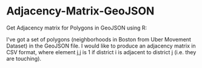 # Adjacency-Matrix-GeoJSON
Get Adjacency matrix for Polygons in GeoJSON using R:

I've got a set of polygons (neighborhoods in Boston from Uber Movement Dataset) in the GeoJSON file. I would like to produce an adjacency matrix in CSV format, where element j,j is 1 if district i is adjacent to district j (i.e. they are touching).

